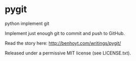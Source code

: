 # pygit
python implement git 

Implement just enough git to commit and push to GitHub.

Read the story here: http://benhoyt.com/writings/pygit/

Released under a permissive MIT license (see LICENSE.txt).

